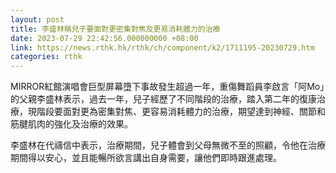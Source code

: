 ```yaml
---
layout: post
title: 李盛林稱兒子要面對更密集對焦及更易消耗體力的治療
date: 2023-07-29 22:42:56.000000000 +08:00
link: https://news.rthk.hk/rthk/ch/component/k2/1711195-20230729.htm
categories: rthk
---
```


MIRROR紅館演唱會巨型屏幕墮下事故發生超過一年，重傷舞蹈員李啟言「阿Mo」的父親李盛林表示，過去一年，兒子經歷了不同階段的治療，踏入第二年的復康治療，現階段要面對更為密集對焦、更容易消耗體力的治療，期望達到神經、關節和筋腱肌肉的強化及治療的效果。

李盛林在代禱信中表示，治療期間，兒子體會到父母無微不至的照顧，令他在治療期間得以安心，並且能暢所欲言講出自身需要，讓他們即時跟進處理。

